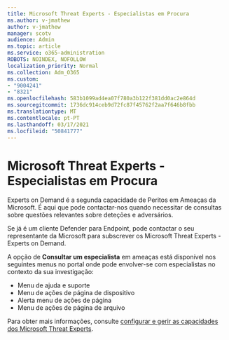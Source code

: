 ```yaml
---
title: Microsoft Threat Experts - Especialistas em Procura
ms.author: v-jmathew
author: v-jmathew
manager: scotv
audience: Admin
ms.topic: article
ms.service: o365-administration
ROBOTS: NOINDEX, NOFOLLOW
localization_priority: Normal
ms.collection: Adm_O365
ms.custom:
- "9004241"
- "8321"
ms.openlocfilehash: 583b1099ad4ea07f780a3b122f381dd0ac2e864d
ms.sourcegitcommit: 1736dc914ceb9d72fc87f45762f2aa7f646b8fbb
ms.translationtype: MT
ms.contentlocale: pt-PT
ms.lasthandoff: 03/17/2021
ms.locfileid: "50841777"
---
```

# <a name="microsoft-threat-experts---experts-on-demand"></a>Microsoft Threat Experts - Especialistas em Procura

Experts on Demand é a segunda capacidade de Peritos em Ameaças da Microsoft. É aqui que pode contactar-nos quando necessitar de consultas sobre questões relevantes sobre deteções e adversários.

Se já é um cliente Defender para Endpoint, pode contactar o seu representante da Microsoft para subscrever os Microsoft Threat Experts - Experts on Demand.

A opção de **Consultar um especialista** em ameaças está disponível nos seguintes menus no portal onde pode envolver-se com especialistas no contexto da sua investigação:

- Menu de ajuda e suporte
- Menu de ações de página de dispositivo
- Alerta menu de ações de página
- Menu de ações de página de arquivo

Para obter mais informações, consulte [configurar e gerir as capacidades dos Microsoft Threat Experts](https://docs.microsoft.com/windows/security/threat-protection/microsoft-defender-atp/configure-microsoft-threat-experts).

